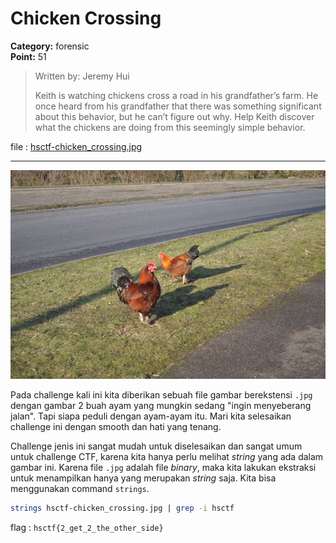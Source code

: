 # Chicken Crossing
**Category:** forensic <br>
**Point:** 51

> Written by: Jeremy Hui
> 
> Keith is watching chickens cross a road in his grandfather’s farm. He once heard from his grandfather that there was something significant about this behavior, but he can’t figure out why. Help Keith discover what the chickens are doing from this seemingly simple behavior.

file : [hsctf-chicken_crossing.jpg](https://ctf.hsctf.com/files/be1cda99d1a10beae910f00fb95c8fbe/hsctf-chicken_crossing.jpg?token=eyJ0ZWFtX2lkIjoxODMyLCJ1c2VyX2lkIjoyODY3LCJmaWxlX2lkIjo2OX0.XRTprw.qluRCPejW2SmbpssUGQt_WFHWsM)

---

![](./hsctf-chicken_crossing.jpg)

Pada challenge kali ini kita diberikan sebuah file gambar berekstensi `.jpg` dengan gambar 2 buah ayam yang mungkin sedang "ingin menyeberang jalan". Tapi siapa peduli dengan ayam-ayam itu. Mari kita selesaikan challenge ini dengan smooth dan hati yang tenang.

Challenge jenis ini sangat mudah untuk diselesaikan dan sangat umum untuk challenge CTF, karena kita hanya perlu melihat _string_ yang ada dalam gambar ini. Karena file `.jpg` adalah file _binary_, maka kita lakukan ekstraksi untuk menampilkan hanya yang merupakan _string_ saja. Kita bisa menggunakan command `strings`.

```bash
strings hsctf-chicken_crossing.jpg | grep -i hsctf
```

flag : `hsctf{2_get_2_the_other_side}`